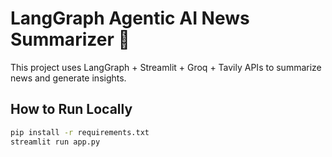 # LangGraph Agentic AI News Summarizer 📰

This project uses LangGraph + Streamlit + Groq + Tavily APIs to summarize news and generate insights.

## How to Run Locally
```bash
pip install -r requirements.txt
streamlit run app.py
